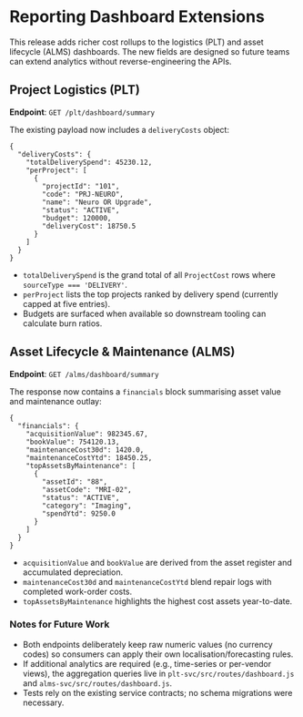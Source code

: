 # Reporting Dashboard Extensions

This release adds richer cost rollups to the logistics (PLT) and asset lifecycle (ALMS) dashboards. The
new fields are designed so future teams can extend analytics without reverse-engineering the APIs.

## Project Logistics (PLT)

**Endpoint**: `GET /plt/dashboard/summary`

The existing payload now includes a `deliveryCosts` object:

```jsonc
{
  "deliveryCosts": {
    "totalDeliverySpend": 45230.12,
    "perProject": [
      {
        "projectId": "101",
        "code": "PRJ-NEURO",
        "name": "Neuro OR Upgrade",
        "status": "ACTIVE",
        "budget": 120000,
        "deliveryCost": 18750.5
      }
    ]
  }
}
```

- `totalDeliverySpend` is the grand total of all `ProjectCost` rows where `sourceType === 'DELIVERY'`.
- `perProject` lists the top projects ranked by delivery spend (currently capped at five entries).
- Budgets are surfaced when available so downstream tooling can calculate burn ratios.

## Asset Lifecycle & Maintenance (ALMS)

**Endpoint**: `GET /alms/dashboard/summary`

The response now contains a `financials` block summarising asset value and maintenance outlay:

```jsonc
{
  "financials": {
    "acquisitionValue": 982345.67,
    "bookValue": 754120.13,
    "maintenanceCost30d": 1420.0,
    "maintenanceCostYtd": 18450.25,
    "topAssetsByMaintenance": [
      {
        "assetId": "88",
        "assetCode": "MRI-02",
        "status": "ACTIVE",
        "category": "Imaging",
        "spendYtd": 9250.0
      }
    ]
  }
}
```

- `acquisitionValue` and `bookValue` are derived from the asset register and accumulated depreciation.
- `maintenanceCost30d` and `maintenanceCostYtd` blend repair logs with completed work-order costs.
- `topAssetsByMaintenance` highlights the highest cost assets year-to-date.

### Notes for Future Work

- Both endpoints deliberately keep raw numeric values (no currency codes) so consumers can apply their
  own localisation/forecasting rules.
- If additional analytics are required (e.g., time-series or per-vendor views), the aggregation queries
  live in `plt-svc/src/routes/dashboard.js` and `alms-svc/src/routes/dashboard.js`.
- Tests rely on the existing service contracts; no schema migrations were necessary.
